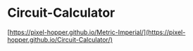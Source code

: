 # Circuit-Calculator
[https://pixel-hopper.github.io/Metric-Imperial/](https://pixel-hopper.github.io/Circuit-Calculator/)
